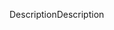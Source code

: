 <span data-ttu-id="52b42-101">Description</span><span class="sxs-lookup"><span data-stu-id="52b42-101">Description</span></span>
